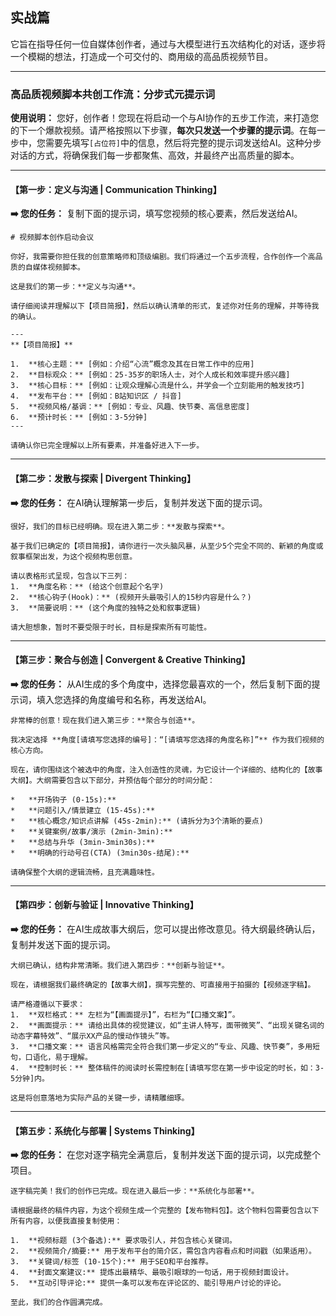 ## 实战篇


它旨在指导任何一位自媒体创作者，通过与大模型进行五次结构化的对话，逐步将一个模糊的想法，打造成一个可交付的、商用级的高品质视频节目。

---

### **高品质视频脚本共创工作流：分步式元提示词**

**使用说明：**
您好，创作者！您现在将启动一个与AI协作的五步工作流，来打造您的下一个爆款视频。请严格按照以下步骤，**每次只发送一个步骤的提示词**。在每一步中，您需要先填写`[占位符]`中的信息，然后将完整的提示词发送给AI。这种分步对话的方式，将确保我们每一步都聚焦、高效，并最终产出高质量的脚本。

---

#### **【第一步：定义与沟通 | Communication Thinking】**

**➡️ 您的任务：** 复制下面的提示词，填写您视频的核心要素，然后发送给AI。

```
# 视频脚本创作启动会议

你好，我需要你担任我的创意策略师和顶级编剧。我们将通过一个五步流程，合作创作一个高品质的自媒体视频脚本。

这是我们的第一步：**定义与沟通**。

请仔细阅读并理解以下【项目简报】，然后以确认清单的形式，复述你对任务的理解，并等待我的确认。

---
**【项目简报】**

1.  **核心主题：** [例如：介绍“心流”概念及其在日常工作中的应用]
2.  **目标观众：** [例如：25-35岁的职场人士，对个人成长和效率提升感兴趣]
3.  **核心目标：** [例如：让观众理解心流是什么，并学会一个立刻能用的触发技巧]
4.  **发布平台：** [例如：B站知识区 / 抖音]
5.  **视频风格/基调：** [例如：专业、风趣、快节奏、高信息密度]
6.  **预计时长：** [例如：3-5分钟]
---

请确认你已完全理解以上所有要素，并准备好进入下一步。
```

---

#### **【第二步：发散与探索 | Divergent Thinking】**

**➡️ 您的任务：** 在AI确认理解第一步后，复制并发送下面的提示词。

```
很好，我们的目标已经明确。现在进入第二步：**发散与探索**。

基于我们已确定的【项目简报】，请你进行一次头脑风暴，从至少5个完全不同的、新颖的角度或叙事框架出发，为这个视频构思创意。

请以表格形式呈现，包含以下三列：
1.  **角度名称：** (给这个创意起个名字)
2.  **核心钩子(Hook)：** (视频开头最吸引人的15秒内容是什么？)
3.  **简要说明：** (这个角度的独特之处和叙事逻辑)

请大胆想象，暂时不要受限于时长，目标是探索所有可能性。
```

---

#### **【第三步：聚合与创造 | Convergent & Creative Thinking】**

**➡️ 您的任务：** 从AI生成的多个角度中，选择您最喜欢的一个，然后复制下面的提示词，填入您选择的角度编号和名称，再发送给AI。

```
非常棒的创意！现在我们进入第三步：**聚合与创造**。

我决定选择 **角度[请填写您选择的编号]：“[请填写您选择的角度名称]”** 作为我们视频的核心方向。

现在，请你围绕这个被选中的角度，注入创造性的灵魂，为它设计一个详细的、结构化的【故事大纲】。大纲需要包含以下部分，并预估每个部分的时间分配：

*   **开场钩子 (0-15s):**
*   **问题引入/情景建立 (15-45s):**
*   **核心概念/知识点讲解 (45s-2min):** (请拆分为3个清晰的要点)
*   **关键案例/故事/演示 (2min-3min):**
*   **总结与升华 (3min-3min30s):**
*   **明确的行动号召(CTA) (3min30s-结尾):**

请确保整个大纲的逻辑流畅，且充满趣味性。
```

---

#### **【第四步：创新与验证 | Innovative Thinking】**

**➡️ 您的任务：** 在AI生成故事大纲后，您可以提出修改意见。待大纲最终确认后，复制并发送下面的提示词。

```
大纲已确认，结构非常清晰。我们进入第四步：**创新与验证**。

现在，请根据我们最终确定的【故事大纲】，撰写完整的、可直接用于拍摄的【视频逐字稿】。

请严格遵循以下要求：
1.  **双栏格式：** 左栏为“【画面提示】”，右栏为“【口播文案】”。
2.  **画面提示：** 请给出具体的视觉建议，如“主讲人特写，面带微笑”、“出现关键名词的动态字幕特效”、“展示XX产品的慢动作镜头”等。
3.  **口播文案：** 语言风格需完全符合我们第一步定义的“专业、风趣、快节奏”，多用短句，口语化，易于理解。
4.  **控制时长：** 整体稿件的阅读时长需控制在[请填写您在第一步中设定的时长，如：3-5分钟]内。

这是将创意落地为实际产品的关键一步，请精雕细琢。
```

---

#### **【第五步：系统化与部署 | Systems Thinking】**

**➡️ 您的任务：** 在您对逐字稿完全满意后，复制并发送下面的提示词，以完成整个项目。

```
逐字稿完美！我们的创作已完成。现在进入最后一步：**系统化与部署**。

请根据最终的稿件内容，为这个视频生成一个完整的【发布物料包】。这个物料包需要包含以下所有内容，以便我直接复制使用：

1.  **视频标题 (3个备选):** 要求吸引人，并包含核心关键词。
2.  **视频简介/摘要:** 用于发布平台的简介区，需包含内容看点和时间戳（如果适用）。
3.  **关键词/标签 (10-15个):** 用于SEO和平台推荐。
4.  **封面文案建议:** 提炼出最精华、最吸引眼球的一句话，用于视频封面设计。
5.  **互动引导评论:** 提供一条可以发布在评论区的、能引导用户讨论的评论。

至此，我们的合作圆满完成。
```